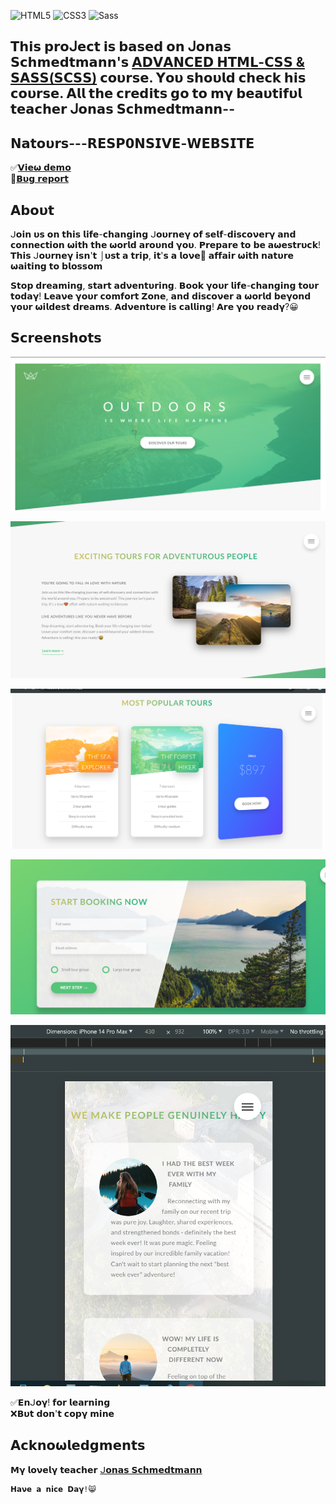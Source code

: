![HTML5](https://img.shields.io/badge/html5-%23E34F26.svg?style=for-the-badge&logo=html5&logoColor=white) ![CSS3](https://img.shields.io/badge/css3-%231572B6.svg?style=for-the-badge&logo=css3&logoColor=white) ![Sass](https://img.shields.io/badge/Sass-%23CC6699.svg?style=for-the-badge&logo=sass&logoColor=white)

## 𝗧𝗵𝗶𝘀 𝗽𝗿𝝾ᒍ𝗲𝗰𝘁 𝗶𝘀 𝗯𝗮𝘀𝗲𝗱 𝝾𝗻 ᒍ𝝾𝗻𝗮𝘀 𝗦𝗰𝗵𝗺𝗲𝗱𝘁𝗺𝗮𝗻𝗻'𝘀 [𝝖𝗗𝗩𝝖𝝢𝗖𝗘𝗗 𝗛𝗧𝗠𝗟-𝗖𝗦𝗦 & 𝗦𝝖𝗦𝗦(𝗦𝗖𝗦𝗦)](https://www.udemy.com/user/jonasschmedtmann/) 𝗰𝝾𝞄𝗿𝘀𝗲. 𝝪𝝾𝞄 𝘀𝗵𝝾𝞄𝗹𝗱 𝗰𝗵𝗲𝗰𝗸 𝗵𝗶𝘀 𝗰𝝾𝞄𝗿𝘀𝗲. 𝝖𝗹𝗹 𝘁𝗵𝗲 𝗰𝗿𝗲𝗱𝗶𝘁𝘀 𝗴𝝾 𝘁𝝾 𝗺𝝲 𝗯𝗲𝗮𝞄𝘁𝗶𝗳𝞄𝗹 𝘁𝗲𝗮𝗰𝗵𝗲𝗿 ᒍ𝝾𝗻𝗮𝘀 𝗦𝗰𝗵𝗺𝗲𝗱𝘁𝗺𝗮𝗻𝗻--

## 𝝢𝗮𝘁𝝾𝞄𝗿𝘀---𝗥𝗘𝗦𝗣𝟬𝝢𝗦𝗜𝗩𝗘-𝗪𝗘𝗕𝗦𝗜𝗧𝗘

✅[𝗩𝗶𝗲𝞈 𝗱𝗲𝗺𝝾](https://ph0enix46.github.io/Natours---RESPONSIVE-WEBSITE/) 
<br/>
🐛[𝗕𝞄𝗴 𝗿𝗲𝗽𝝾𝗿𝘁](https://github.com/pH0enix46/Natours---RESPONSIVE-WEBSITE/issues)


## 𝝖𝗯𝝾𝞄𝘁
ᒍ𝝾𝗶𝗻 𝞄𝘀 𝝾𝗻 𝘁𝗵𝗶𝘀 𝗹𝗶𝗳𝗲-𝗰𝗵𝗮𝗻𝗴𝗶𝗻𝗴 ᒍ𝝾𝞄𝗿𝗻𝗲𝝲 𝝾𝗳 𝘀𝗲𝗹𝗳-𝗱𝗶𝘀𝗰𝝾𝝼𝗲𝗿𝝲 𝗮𝗻𝗱 𝗰𝝾𝗻𝗻𝗲𝗰𝘁𝗶𝝾𝗻 𝞈𝗶𝘁𝗵 𝘁𝗵𝗲 𝞈𝝾𝗿𝗹𝗱 𝗮𝗿𝝾𝞄𝗻𝗱 𝝲𝝾𝞄. 𝗣𝗿𝗲𝗽𝗮𝗿𝗲 𝘁𝝾 𝗯𝗲 𝗮𝞈𝗲𝘀𝘁𝗿𝞄𝗰𝗸! 𝗧𝗵𝗶𝘀 ᒍ𝝾𝞄𝗿𝗻𝗲𝝲 𝗶𝘀𝗻'𝘁 ⌡𝞄𝘀𝘁 𝗮 𝘁𝗿𝗶𝗽, 𝗶𝘁'𝘀 𝗮 𝗹𝝾𝝼𝗲🧡 𝗮𝗳𝗳𝗮𝗶𝗿 𝞈𝗶𝘁𝗵 𝗻𝗮𝘁𝞄𝗿𝗲 𝞈𝗮𝗶𝘁𝗶𝗻𝗴 𝘁𝝾 𝗯𝗹𝝾𝘀𝘀𝝾𝗺

𝗦𝘁𝝾𝗽 𝗱𝗿𝗲𝗮𝗺𝗶𝗻𝗴, 𝘀𝘁𝗮𝗿𝘁 𝗮𝗱𝝼𝗲𝗻𝘁𝞄𝗿𝗶𝗻𝗴. 𝗕𝝾𝝾𝗸 𝝲𝝾𝞄𝗿 𝗹𝗶𝗳𝗲-𝗰𝗵𝗮𝗻𝗴𝗶𝗻𝗴 𝘁𝝾𝞄𝗿 𝘁𝝾𝗱𝗮𝝲! 𝗟𝗲𝗮𝝼𝗲 𝝲𝝾𝞄𝗿 𝗰𝝾𝗺𝗳𝝾𝗿𝘁 𝗭𝝾𝗻𝗲, 𝗮𝗻𝗱 𝗱𝗶𝘀𝗰𝝾𝝼𝗲𝗿 𝗮 𝞈𝝾𝗿𝗹𝗱 𝗯𝗲𝝲𝝾𝗻𝗱 𝝲𝝾𝞄𝗿 𝞈𝗶𝗹𝗱𝗲𝘀𝘁 𝗱𝗿𝗲𝗮𝗺𝘀. 𝝖𝗱𝝼𝗲𝗻𝘁𝞄𝗿𝗲 𝗶𝘀 𝗰𝗮𝗹𝗹𝗶𝗻𝗴! 𝝖𝗿𝗲 𝝲𝝾𝞄 𝗿𝗲𝗮𝗱𝝲?😀

## 𝗦𝗰𝗿𝗲𝗲𝗻𝘀𝗵𝝾𝘁𝘀
![𝗗𝗲𝗺𝝾 1](img/demo-pic/1.png)

![𝗗𝗲𝗺𝝾 2](img/demo-pic/2.png)

![𝗗𝗲𝗺𝝾 3](img/demo-pic/3.png)

![𝗗𝗲𝗺𝝾 4](img/demo-pic/4.png)

![𝗗𝗲𝗺𝝾 5](img/demo-pic/5.png)

✅𝗘𝗻ᒍ𝝾𝝲! 𝗳𝝾𝗿 𝗹𝗲𝗮𝗿𝗻𝗶𝗻𝗴
<br/>
❌𝗕𝞄𝘁 𝗱𝝾𝗻'𝘁 𝗰𝝾𝗽𝝲 𝗺𝗶𝗻𝗲

## 𝝖𝗰𝗸𝗻𝝾𝞈𝗹𝗲𝗱𝗴𝗺𝗲𝗻𝘁𝘀
𝗠𝝲 𝗹𝝾𝝼𝗲𝗹𝝲 𝘁𝗲𝗮𝗰𝗵𝗲𝗿 [ᒍ𝝾𝗻𝗮𝘀 𝗦𝗰𝗵𝗺𝗲𝗱𝘁𝗺𝗮𝗻𝗻](https://github.com/jonasschmedtmann)

```
𝗛𝗮𝝼𝗲 𝗮 𝗻𝗶𝗰𝗲 𝗗𝗮𝝲!😸
```
